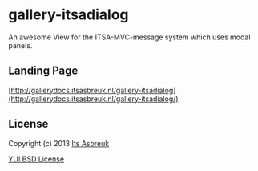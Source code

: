 gallery-itsadialog
===========

An awesome View for the ITSA-MVC-message system which uses modal panels.


Landing Page
--------------
[http://gallerydocs.itsasbreuk.nl/gallery-itsadialog](http://gallerydocs.itsasbreuk.nl/gallery-itsadialog/)


License
-------

Copyright (c) 2013 [Its Asbreuk](http://http://itsasbreuk.nl)

[YUI BSD License](http://developer.yahoo.com/yui/license.html)
